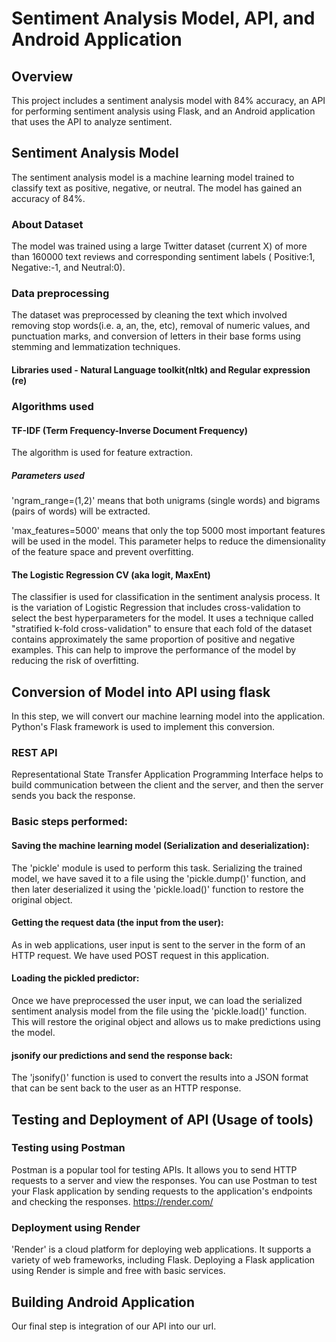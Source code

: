 # Sentiment Analysis Model, API, and Android Application

## Overview
This project includes a sentiment analysis model with 84% accuracy, an API for performing sentiment analysis using Flask, and an Android application that uses the API to analyze sentiment.
## Sentiment Analysis Model
The sentiment analysis model is a machine learning model trained to classify text as positive, negative, or neutral. The model has gained an accuracy of 84%.

### About Dataset
The model was trained using a large Twitter dataset (current X) of more than 160000 text reviews and corresponding sentiment labels ( Positive:1, Negative:-1, and Neutral:0).

### Data preprocessing
The dataset was preprocessed by cleaning the text which involved removing stop words(i.e. a, an, the, etc), removal of numeric values, and punctuation marks, and conversion of letters in their base forms using stemming and lemmatization techniques.
#### Libraries used - Natural Language toolkit(nltk) and Regular expression (re)

### Algorithms used
#### TF-IDF (Term Frequency-Inverse Document Frequency) 
The algorithm is used for feature extraction.
##### Parameters used
'ngram_range=(1,2)' means that both unigrams (single words) and bigrams (pairs of words) will be extracted.

'max_features=5000' means that only the top 5000 most important features will be used in the model. This parameter helps to reduce the dimensionality of the feature space and prevent overfitting.

#### The Logistic Regression CV (aka logit, MaxEnt) 
The classifier is used for classification in the sentiment analysis process.
It is the variation of Logistic Regression that includes cross-validation to select the best hyperparameters for the model. It uses a technique called "stratified k-fold cross-validation" to ensure that each fold of the dataset contains approximately the same proportion of positive and negative examples. This can help to improve the performance of the model by reducing the risk of overfitting.

## Conversion of Model into API using flask
In this step, we will convert our machine learning model into the application. Python's Flask framework is used to implement this conversion.
### REST API
Representational State Transfer Application Programming Interface helps to build communication between the client and the server, and then the server sends you back the response.

### Basic steps performed: 
#### Saving the machine learning model (Serialization and deserialization):
The 'pickle' module is used to perform this task. Serializing the trained model, we have saved it to a file using the 'pickle.dump()' function, and then later deserialized it using the 'pickle.load()' function to restore the original object.

#### Getting the request data (the input from the user):
As in web applications, user input is sent to the server in the form of an HTTP request. We have used POST request in this application.

#### Loading the pickled predictor:
Once we have preprocessed the user input, we can load the serialized sentiment analysis model from the file using the 'pickle.load()' function. This will restore the original object and allows us to make predictions using the model.

#### jsonify our predictions and send the response back:
The 'jsonify()' function is used to convert the results into a JSON format that can be sent back to the user as an HTTP response.

## Testing and Deployment of API (Usage of tools)

### Testing using Postman
Postman is a popular tool for testing APIs. It allows you to send HTTP requests to a server and view the responses. You can use Postman to test your Flask application by sending requests to the application's endpoints and checking the responses. https://render.com/

### Deployment using Render
'Render' is a cloud platform for deploying web applications. It supports a variety of web frameworks, including Flask. Deploying a Flask application using Render is simple and free with basic services.

## Building Android Application
Our final step is integration of our API into our url.




























